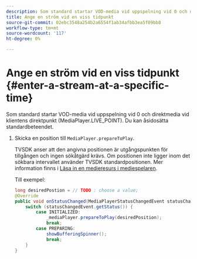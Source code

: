 ```yaml
---
description: Som standard startar VOD-media vid uppspelning vid 0 och direktmedia vid klientens direktpunkt (MediaPlayer.LIVE_POINT). Du kan åsidosätta standardbeteendet.
title: Ange en ström vid en viss tidpunkt
source-git-commit: 02ebc3548a254b2a6554f1ab34afbb3ea5f09bb8
workflow-type: tm+mt
source-wordcount: '117'
ht-degree: 0%

---
```


# Ange en ström vid en viss tidpunkt {#enter-a-stream-at-a-specific-time}

Som standard startar VOD-media vid uppspelning vid 0 och direktmedia vid klientens direktpunkt (MediaPlayer.LIVE_POINT). Du kan åsidosätta standardbeteendet.

1. Skicka en position till `MediaPlayer.prepareToPlay`.

   TVSDK anser att den angivna positionen är utgångspunkten för tillgången och ingen sökåtgärd krävs. Om positionen inte ligger inom det sökbara intervallet använder TVSDK standardpositionen. Mer information finns i [Läsa in en medieresurs i mediespelaren](../../../tvsdk-3x-android-prog/android-3x-content-playback-options-android2/mediaplayer-initialize-for-video/android-3x-media-resource-load.md).

   Till exempel:

   ```java
   long desiredPostion = // TODO : choose a value; 
   @Override 
   public void onStatusChanged(MediaPlayerStatusChangedEvent statusChangedEvent) {   
       switch (statusChangedEvent.getStatus()) { 
           case INITIALIZED: 
               _mediaPlayer.prepareToPlay(desiredPosition); 
               break; 
           case PREPARING: 
               showBufferingSpinner(); 
               break; 
       } 
   }
   ```
